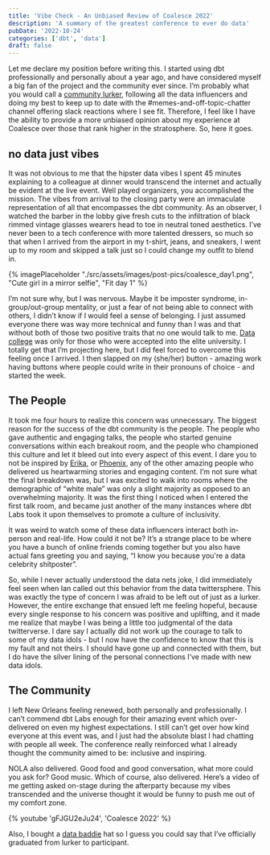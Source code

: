 ```yaml
---
title: 'Vibe Check - An Unbiased Review of Coalesce 2022'
description: 'A summary of the greatest conference to ever do data'
pubDate: '2022-10-24'
categories: ['dbt', 'data']
draft: false
---
```


Let me declare my position before writing this. I started using dbt professionally and personally about a year ago, and have considered myself a big fan of the project and the community ever since. I’m probably what you would call a [community lurker](https://orbit.love/blog/lets-expand-the-community-builders-dictionary), following all the data influencers and doing my best to keep up to date with the #memes-and-off-topic-chatter channel offering slack reactions where I see fit. Therefore, I feel like I have the ability to provide a more unbiased opinion about my experience at Coalesce over those that rank higher in the stratosphere. So, here it goes.

## no data just vibes

It was not obvious to me that the hipster data vibes I spent 45 minutes explaining to a colleague at dinner would transcend the internet and actually be evident at the live event. Well played organizers, you accomplished the mission. The vibes from arrival to the closing party were an immaculate representation of all that encompasses the dbt community. As an observer, I watched the barber in the lobby give fresh cuts to the infiltration of black rimmed vintage glasses wearers head to toe in neutral toned aesthetics. I’ve never been to a tech conference with more talented dressers, so much so that when I arrived from the airport in my t-shirt, jeans, and sneakers, I went up to my room and skipped a talk just so I could change my outfit to blend in.

{% imagePlaceholder "./src/assets/images/post-pics/coalesce_day1.png", "Cute girl in a mirror selfie", "Fit day 1" %}

I’m not sure why, but I was nervous. Maybe it be imposter syndrome, in-group/out-group mentality, or just a fear of not being able to connect with others, I didn’t know if I would feel a sense of belonging. I just assumed everyone there was way more technical and funny than I was and that without both of those two positive traits that no one would talk to me. [Data college](https://benn.substack.com/p/all-in-one-place) was only for those who were accepted into the elite university. I totally get that I’m projecting here, but I did feel forced to overcome this feeling once I arrived. I then slapped on my (she/her) button - amazing work having buttons where people could write in their pronouns of choice - and started the week.

## The People

It took me four hours to realize this concern was unnecessary. The biggest reason for the success of the dbt community is the people. The people who gave authentic and engaging talks, the people who started genuine conversations within each breakout room, and the people who championed this culture and let it bleed out into every aspect of this event. I dare you to not be inspired by [Erika](https://twitter.com/erikapullum/status/1583163485373931520), or [Phoenix](https://twitter.com/MilLacy), any of the other amazing people who delivered us heartwarming stories and engaging content. I’m not sure what the final breakdown was, but I was excited to walk into rooms where the demographic of “white male” was only a slight majority as opposed to an overwhelming majority. It was the first thing I noticed when I entered the first talk room, and became just another of the many instances where dbt Labs took it upon themselves to promote a culture of inclusivity.

It was weird to watch some of these data influencers interact both in-person and real-life. How could it not be? It’s a strange place to be where you have a bunch of online friends coming together but you also have actual fans greeting you and saying, “I know you because you're a data celebrity shitposter”.

So, while I never actually understood the data nets joke, I did immediately feel seen when Ian called out this behavior from the data twittersphere. This was exactly the type of concern I was afraid to be left out of just as a lurker. However, the entire exchange that ensued left me feeling hopeful, because every single response to his concern was positive and uplifting, and it made me realize that maybe I was being a little too judgmental of the data twitterverse. I dare say I actually did not work up the courage to talk to some of my data idols - but I now have the confidence to know that this is my fault and not theirs. I should have gone up and connected with them, but I do have the silver lining of the personal connections I’ve made with new data idols.

## The Community

I left New Orleans feeling renewed, both personally and professionally. I can’t commend dbt Labs enough for their amazing event which over-delivered on even my highest expectations. I still can’t get over how kind everyone at this event was, and I just had the absolute blast I had chatting with people all week. The conference really reinforced what I already thought the community aimed to be: inclusive and inspiring.

NOLA also delivered. Good food and good conversation, what more could you ask for? Good music. Which of course, also delivered. Here’s a video of me getting
asked on-stage during the afterparty because my vibes transcended and the universe thought it would be funny to push me out of my comfort zone.

{% youtube 'gFJGU2eJu24', 'Coalesce 2022' %}

Also, I bought a [data baddie](https://twitter.com/databaddie) hat so I guess you could say that I’ve officially graduated from lurker to participant.
